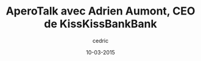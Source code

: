 ---
layout: video
title: "AperoTalk avec Adrien Aumont, CEO de KissKissBankBank"
author: cedric
date: 10-03-2015
youtube_slug: "CjEy_7IsApQ"
labels:
  - talk
thumbnail: thumbnail-aperotalk-adrien-aumont-kisskissbankbank.jpg
description: "De la genèse de KissKissBankBank à son succès d'aujourd'hui, Adrien Aumont, cofondateur de la plateforme, nous raconte son parcours et ses moments clefs."
---